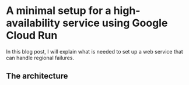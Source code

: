 # A minimal setup for a high-availability service using Google Cloud Run

In this blog post, I will explain what is needed to set up a web service that can handle regional failures.

## The architecture


